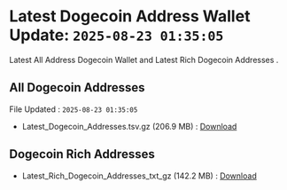 # Latest Dogecoin Address Wallet Update: `2025-08-23 01:35:05`

Latest All Address Dogecoin Wallet and Latest Rich Dogecoin Addresses .

## All Dogecoin Addresses

File Updated : `2025-08-23 01:35:05`

- Latest_Dogecoin_Addresses.tsv.gz (206.9 MB) : [Download](https://github.com/Pymmdrza/Rich-Address-Wallet/releases/tag/Dogecoin)

## Dogecoin Rich Addresses

- Latest_Rich_Dogecoin_Addresses_txt_gz (142.2 MB) : [Download](https://github.com/Pymmdrza/Rich-Address-Wallet/releases/tag/Dogecoin)
